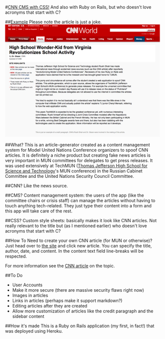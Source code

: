#[CNN CMS with CSS!](http://cnn.rshah.io/)
And also with Ruby on Rails, but who doesn't love acronyms that start with C?

##[Example](http://cnn.rshah.io/articles/2)
Please note the article is just a joke. 
![Example Article](CNN_CMS_Example.png)

##What?
This is an article-generator created as a content management system for Model United Nations Conference organizers to spoof CNN articles. It is definitely a niche product but creating fake news articles is very important in MUN committees for delegates to get press releases. It was used extensively at TechMUN ([Thomas Jefferson High School for Science and Technology](http://www.newsweek.com/2014/09/19/number-1-high-school-america-offers-real-head-start-268693.html)'s MUN conference) in the Russian Cabinet Committee and the United Nations Security Council Committee. 

##CNN?
Like the news source. 

##CMS?
Content management system: the users of the app (like the committee chairs or crisis staff) can manage the articles without having to touch anything tech-related. They just type their content into a form and this app will take care of the rest. 

##CSS?
Custom style sheets: basically makes it look like CNN articles. Not really relevant to the title but (as I mentioned earlier) who doesn't love acronyms that start with C?

##How To
Need to create your own CNN article (for MUN or otherwise)? Just head over to [the site](http://cnn.rshah.io/) and click new article. You can specify the title, author, date, and content. In the content text field line-breaks will be respected.

For more information see the [CNN article](http://cnn.rshah.io/articles/6) on the topic.  

##To Do
 - User Accounts
 - Make it more secure (there are massive security flaws right now)
 - Images in articles
 - Links in articles (perhaps make it support markdown?)
 - Editing articles after they are created
 - Allow more customization of articles like the credit paragraph and the sidebar content

##How it's made
This is a Ruby on Rails application (my first, in fact!) that was deployed using Heroku. 
